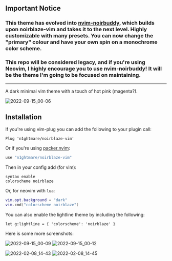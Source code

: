 ## Important Notice

### This theme has evolved into [nvim-noirbuddy](https://github.com/jesseleite/nvim-noirbuddy), which builds upon noirblaze-vim and takes it to the next level. Highly customizable with many presets. You can now change the "primary" colour and have your own spin on a monochrome color scheme. 

### This repo will be considered legacy, and if you're using Neovim, I highly encourage you to use nvim-noirbuddy! It will be the theme I'm going to be focused on maintaining.

---


A dark minimal vim theme with a touch of hot pink (magenta?).

![2022-09-15_00-06](https://user-images.githubusercontent.com/3255810/190263629-a0612ab8-6c33-46dd-8077-f8078594e052.png)

## Installation

If you're using vim-plug you can add the following to your plugin call:

```vim
Plug 'n1ghtmare/noirblaze-vim'
```

Or if you're using [packer.nvim](https://github.com/wbthomason/packer.nvim):

```lua
use "n1ghtmare/noirblaze-vim"
```

Then in your config add (for vim):

```vim
syntax enable
colorscheme noirblaze
```

Or, for neovim with `lua`:

```lua
vim.opt.background = "dark"
vim.cmd("colorscheme noirblaze")
```

You can also enable the lightline theme by including the following:

```vim
let g:lightline = { 'colorscheme': 'noirblaze' }
```

Here is some more screenshots:


![2022-09-15_00-09](https://user-images.githubusercontent.com/3255810/190263839-f7f4835c-6b67-4b9c-b336-9ea89fea0e51.png)
![2022-09-15_00-12](https://user-images.githubusercontent.com/3255810/190263862-65f957b8-1817-4f03-98c5-91fdba774c4b.png)

![2022-02-08_14-43](https://user-images.githubusercontent.com/3255810/152989994-6a285733-6843-4b6e-b832-a8ca253c550b.png)
![2022-02-08_14-45](https://user-images.githubusercontent.com/3255810/152990007-6588a276-d0c3-4d36-9485-394cc4c8d7b1.png)



